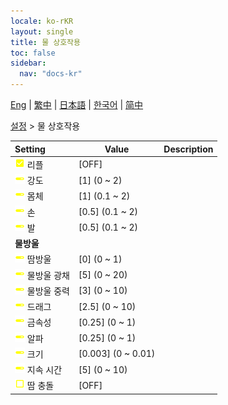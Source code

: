 ```yaml
---
locale: ko-rKR
layout: single
title: 물 상호작용
toc: false
sidebar:
  nav: "docs-kr"
---
```

[Eng](/dancexr/menu/2025.4/actor/water_interaction) | [繁中](/tw/dancexr/menu/2025.4/actor/water_interaction) | [日本語](/jp/dancexr/menu/2025.4/actor/water_interaction) | [한국어](/kr/dancexr/menu/2025.4/actor/water_interaction) | [简中](/zh/dancexr/menu/2025.4/actor/water_interaction)

[설정](../menu#설정) > 물 상호작용



| Setting | Value | Description |
| :--- | --- | :--- |
|<nobr><img src="/images/icon/ic_check_on.png" alt="check on icon"/> 리플</nobr>| [OFF] | 
|<nobr><img src="/images/icon/ic_slider.png" alt="slider icon"/> 강도</nobr>| [1] (0 ~ 2) | 
|<nobr><img src="/images/icon/ic_slider.png" alt="slider icon"/> 몸체</nobr>| [1] (0.1 ~ 2) | 
|<nobr><img src="/images/icon/ic_slider.png" alt="slider icon"/> 손</nobr>| [0.5] (0.1 ~ 2) | 
|<nobr><img src="/images/icon/ic_slider.png" alt="slider icon"/> 발</nobr>| [0.5] (0.1 ~ 2) | 
|<nobr> <b>물방울</b></nobr>|| 
|<nobr><img src="/images/icon/ic_slider.png" alt="slider icon"/> 땀방울</nobr>| [0] (0 ~ 1) | 
|<nobr><img src="/images/icon/ic_slider.png" alt="slider icon"/> 물방울 광채</nobr>| [5] (0 ~ 20) | 
|<nobr><img src="/images/icon/ic_slider.png" alt="slider icon"/> 물방울 중력</nobr>| [3] (0 ~ 10) | 
|<nobr><img src="/images/icon/ic_slider.png" alt="slider icon"/> 드래그</nobr>| [2.5] (0 ~ 10) | 
|<nobr><img src="/images/icon/ic_slider.png" alt="slider icon"/> 금속성</nobr>| [0.25] (0 ~ 1) | 
|<nobr><img src="/images/icon/ic_slider.png" alt="slider icon"/> 알파</nobr>| [0.25] (0 ~ 1) | 
|<nobr><img src="/images/icon/ic_slider.png" alt="slider icon"/> 크기</nobr>| [0.003] (0 ~ 0.01) | 
|<nobr><img src="/images/icon/ic_slider.png" alt="slider icon"/> 지속 시간</nobr>| [5] (0 ~ 10) | 
|<nobr><img src="/images/icon/ic_check_off.png" alt="check off icon"/> 땀 충돌</nobr>| [OFF] | 
